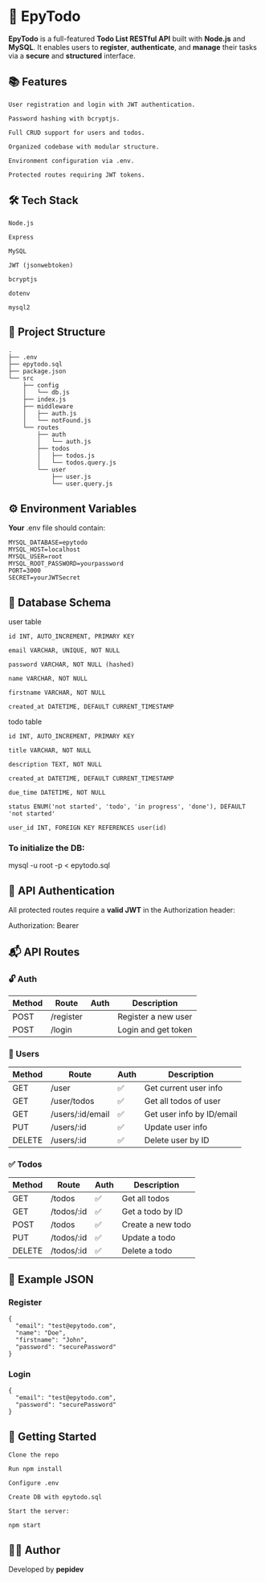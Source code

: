 # 📝 EpyTodo

**EpyTodo** is a full-featured **Todo List RESTful API** built with **Node.js** and **MySQL**. It enables users to **register**, **authenticate**, and **manage** their tasks via a **secure** and **structured** interface.
## 📚 Features

    User registration and login with JWT authentication.

    Password hashing with bcryptjs.

    Full CRUD support for users and todos.

    Organized codebase with modular structure.

    Environment configuration via .env.

    Protected routes requiring JWT tokens.

## 🛠 Tech Stack

    Node.js

    Express

    MySQL

    JWT (jsonwebtoken)

    bcryptjs

    dotenv

    mysql2

## 📁 Project Structure

    .
    ├── .env
    ├── epytodo.sql
    ├── package.json
    └── src
        ├── config
        │   └── db.js
        ├── index.js
        ├── middleware
        │   ├── auth.js
        │   └── notFound.js
        └── routes
            ├── auth
            │   └── auth.js
            ├── todos
            │   ├── todos.js
            │   └── todos.query.js
            └── user
                ├── user.js
                └── user.query.js

## ⚙️ Environment Variables

**Your** .env file should contain:

    MYSQL_DATABASE=epytodo
    MYSQL_HOST=localhost
    MYSQL_USER=root
    MYSQL_ROOT_PASSWORD=yourpassword
    PORT=3000
    SECRET=yourJWTSecret

## 🧠 Database Schema
user table

    id INT, AUTO_INCREMENT, PRIMARY KEY

    email VARCHAR, UNIQUE, NOT NULL

    password VARCHAR, NOT NULL (hashed)

    name VARCHAR, NOT NULL

    firstname VARCHAR, NOT NULL

    created_at DATETIME, DEFAULT CURRENT_TIMESTAMP

todo table

    id INT, AUTO_INCREMENT, PRIMARY KEY

    title VARCHAR, NOT NULL

    description TEXT, NOT NULL

    created_at DATETIME, DEFAULT CURRENT_TIMESTAMP

    due_time DATETIME, NOT NULL

    status ENUM('not started', 'todo', 'in progress', 'done'), DEFAULT 'not started'

    user_id INT, FOREIGN KEY REFERENCES user(id)

### To initialize the DB:

mysql -u root -p < epytodo.sql

## 🔐 API Authentication

All protected routes require a **valid JWT** in the Authorization header:

Authorization: Bearer <your-token>
## 📬 API Routes

### 🔓 Auth

| Method | Route     | Auth | Description              |
|--------|-----------|------|--------------------------|
| POST   | /register |      | Register a new user      |
| POST   | /login    |      | Login and get token      |

### 👤 Users

| Method | Route            | Auth | Description                |
|--------|------------------|------|----------------------------|
| GET    | /user            | ✅   | Get current user info      |
| GET    | /user/todos      | ✅   | Get all todos of user      |
| GET    | /users/:id/email | ✅   | Get user info by ID/email  |
| PUT    | /users/:id       | ✅   | Update user info           |
| DELETE | /users/:id       | ✅   | Delete user by ID          |

### ✅ Todos

| Method | Route        | Auth | Description         |
|--------|--------------|------|---------------------|
| GET    | /todos       | ✅   | Get all todos       |
| GET    | /todos/:id   | ✅   | Get a todo by ID    |
| POST   | /todos       | ✅   | Create a new todo   |
| PUT    | /todos/:id   | ✅   | Update a todo       |
| DELETE | /todos/:id   | ✅   | Delete a todo       |
## 🔄 Example JSON
### Register

    {
      "email": "test@epytodo.com",
      "name": "Doe",
      "firstname": "John",
      "password": "securePassword"
    }

### Login

    {
      "email": "test@epytodo.com",
      "password": "securePassword"
    }

## 🚀 Getting Started

    Clone the repo

    Run npm install

    Configure .env

    Create DB with epytodo.sql

    Start the server:

    npm start

## 👨‍💻 Author

Developed by **pepidev**
